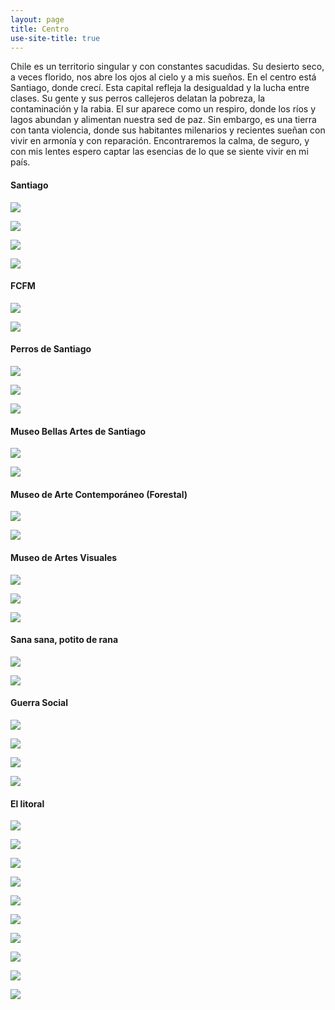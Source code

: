 ```yaml
---
layout: page
title: Centro
use-site-title: true
---
```


Chile es un territorio singular y con constantes sacudidas. Su desierto seco, a veces florido, nos abre los ojos al cielo y a mis sueños. En el centro está Santiago, donde crecí. Esta capital refleja la desigualdad y la lucha entre clases. Su gente y sus perros callejeros delatan la pobreza, la contaminación y la rabia. El sur aparece como un respiro, donde los ríos y lagos abundan y alimentan nuestra sed de paz. Sin embargo, es una tierra con tanta violencia, donde sus habitantes milenarios y recientes sueñan con vivir en armonía y con reparación. Encontraremos la calma, de seguro, y con mis lentes espero captar las esencias de lo que se siente vivir en mi país.



#### Santiago

![](/img/fotografia/stgo_1.jpg)

![](/img/fotografia/stgo_2.jpg)

![](/img/fotografia/stgo_3.jpg)

![](/img/fotografia/stgo_4.jpg)

#### FCFM

![](/img/fotografia/fcfm_1.jpg)

![](/img/fotografia/fcfm_2.jpg)

#### Perros de Santiago

![](/img/fotografia/4_1.JPG)

![](/img/fotografia/4_2.JPG)

![](/img/fotografia/4_3.JPG)

#### Museo Bellas Artes de Santiago

![](/img/fotografia/bellas_artes_1.jpg)

![](/img/fotografia/bellas_artes_2.jpg)

#### Museo de Arte Contemporáneo (Forestal)

![](/img/fotografia/MAC_1.jpg)

![](/img/fotografia/MAC_6.jpg)

#### Museo de Artes Visuales

![](/img/fotografia/MAC_4.jpg)

![](/img/fotografia/MAC_5.jpg)

![](/img/fotografia/MAC_3.jpg)

#### Sana sana, potito de rana

![](/img/fotografia/sana_1.jpg)

![](/img/fotografia/sana_2.jpg)

#### Guerra Social

![](/img/fotografia/UC_2.jpg)

![](/img/fotografia/UC_3.jpg)

![](/img/fotografia/UC_1.jpg)

![](/img/fotografia/UC_4.jpg)


#### El litoral

![](/img/fotografia/lit_1.JPG)

![](/img/fotografia/lit_2.JPG)

![](/img/fotografia/lit_3.JPG)

![](/img/fotografia/lit_4.JPG)

![](/img/fotografia/lit_5.JPG)

![](/img/fotografia/lit_7.JPG)

![](/img/fotografia/14_1.JPG)

![](/img/fotografia/14_2.JPG)

![](/img/fotografia/2_1.JPG)

![](/img/fotografia/2_2.JPG)

